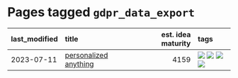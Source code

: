 # Pages tagged `gdpr_data_export`

|last_modified|title|est. idea maturity|tags
|:---|:---|---:|:---|
|2023-07-11|[personalized anything](../personalized_anything.md)|4159|[![](https://img.shields.io/badge/tag-gdpr_data_export-a3a5e9)](../tags/gdpr_data_export.md) [![](https://img.shields.io/badge/tag-llm-f1c85)](../tags/llm.md) [![](https://img.shields.io/badge/tag-personalization-a682e)](../tags/personalization.md) [![](https://img.shields.io/badge/tag-productivity-1661bc)](../tags/productivity.md)|